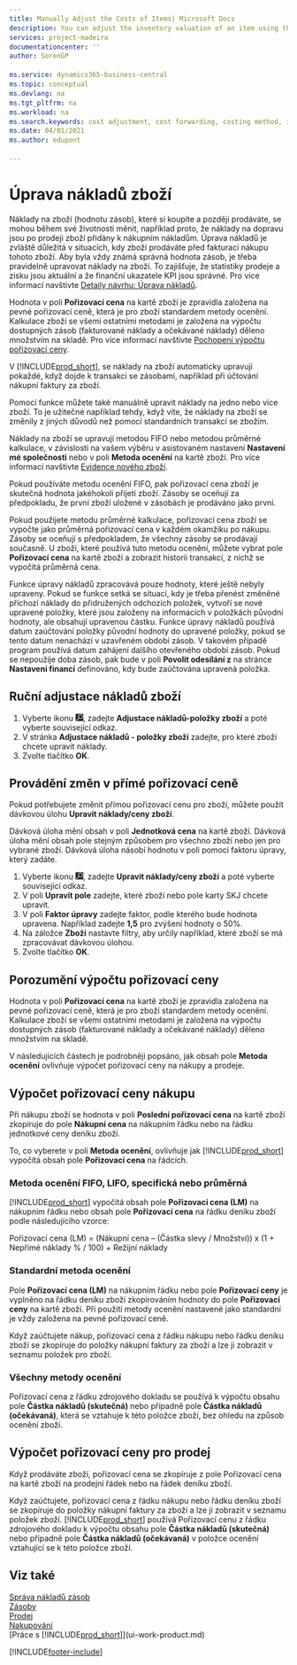 ```yaml
---
title: Manually Adjust the Costs of Items| Microsoft Docs
description: You can adjust the inventory valuation of an item using the FIFO or Average costing methods, for example, when item costs change for reasons other than transactions.
services: project-madeira
documentationcenter: ''
author: SorenGP

ms.service: dynamics365-business-central
ms.topic: conceptual
ms.devlang: na
ms.tgt_pltfrm: na
ms.workload: na
ms.search.keywords: cost adjustment, cost forwarding, costing method, inventory valuation, costing
ms.date: 04/01/2021
ms.author: edupont

---
```

# Úprava nákladů zboží
Náklady na zboží (hodnotu zásob), které si koupíte a později prodáváte, se mohou během své životnosti měnit, například proto, že náklady na dopravu jsou po prodeji zboží přidány k nákupním nákladům. Úprava nákladů je zvláště důležitá v situacích, kdy zboží prodáváte před fakturací nákupu tohoto zboží. Aby byla vždy známá správná hodnota zásob, je třeba pravidelně upravovat náklady na zboží. To zajišťuje, že statistiky prodeje a zisku jsou aktuální a že finanční ukazatele KPI jsou správné. Pro více informací navštivte [Detaily návrhu: Úprava nákladů](design-details-cost-adjustment.md).

Hodnota v poli **Pořizovací cena** na kartě zboží je zpravidla založena na pevné pořizovací ceně, která je pro zboží standardem metody ocenění. Kalkulace zboží se všemi ostatními metodami je založena na výpočtu dostupných zásob (fakturované náklady a očekávané náklady) děleno množstvím na skladě. Pro více informací navštivte [Pochopení výpočtu pořizovací ceny](inventory-how-adjust-item-costs.md#understanding-unit-cost-calculation).

V [!INCLUDE[prod_short](includes/prod_short.md)], se náklady na zboží automaticky upravují pokaždé, když dojde k transakci se zásobami, například při účtování nákupní faktury za zboží.

Pomocí funkce můžete také manuálně upravit náklady na jedno nebo více zboží. To je užitečné například tehdy, když víte, že náklady na zboží se změnily z jiných důvodů než pomocí standardních transakcí se zbožím.

Náklady na zboží se upravují metodou FIFO nebo metodou průměrné kalkulace, v závislosti na vašem výběru v asistovaném nastavení **Nastavení mé společnosti** nebo v poli **Metoda ocenění** na kartě zboží. Pro více informací navštivte [Evidence nového zboží](inventory-how-register-new-items.md).

Pokud používáte metodu ocenění FIFO, pak pořizovací cena zboží je skutečná hodnota jakéhokoli přijetí zboží. Zásoby se oceňují za předpokladu, že první zboží uložené v zásobách je prodáváno jako první.

Pokud použijete metodu průměrné kalkulace, pořizovací cena zboží se vypočte jako průměrná pořizovací cena v každém okamžiku po nákupu. Zásoby se oceňují s předpokladem, že všechny zásoby se prodávají současně. U zboží, které používá tuto metodu ocenění, můžete vybrat pole **Pořizovací cena** na kartě zboží a zobrazit historii transakcí, z nichž se vypočítá průměrná cena.

Funkce úpravy nákladů zpracovává pouze hodnoty, které ještě nebyly upraveny. Pokud se funkce setká se situací, kdy je třeba přenést změněné příchozí náklady do přidružených odchozích položek, vytvoří se nové upravené položky, které jsou založeny na informacích v položkách původní hodnoty, ale obsahují upravenou částku. Funkce úpravy nákladů používá datum zaúčtování položky původní hodnoty do upravené položky, pokud se tento datum nenachází v uzavřeném období zásob. V takovém případě program používá datum zahájení dalšího otevřeného období zásob. Pokud se nepoužije doba zásob, pak bude v poli **Povolit odesílání z** na stránce **Nastavení financí** definováno, kdy bude zaúčtována upravená položka.

## Ruční adjustace nákladů zboží
1. Vyberte ikonu ![Žárovky, která otevře funkci Řekněte mi](media/ui-search/search_small.png "Řekněte mi, co chcete dělat"), zadejte  **Adjustace nákladů-položky zboží** a poté vyberte související odkaz.
2. V stránka **Adjustace nákladů - položky zboží** zadejte, pro které zboží chcete upravit náklady.
3. Zvolte tlačítko **OK**.

## Provádění změn v přímé pořizovací ceně
Pokud potřebujete změnit přímou pořizovací cenu pro zboží, můžete použít dávkovou úlohu **Upravit náklady/ceny zboží**.

Dávková úloha mění obsah v poli **Jednotková cena** na kartě zboží. Dávková úloha mění obsah pole stejným způsobem pro všechno zboží nebo jen pro vybrané zboží. Dávková úloha násobí hodnotu v poli pomocí faktoru úpravy, který zadáte.

1. Vyberte ikonu ![Žárovky, která otevře funkci Řekněte mi](media/ui-search/search_small.png "Řekněte mi, co chcete dělat"), zadejte **Upravit náklady/ceny zboží** a poté vyberte související odkaz.
2. V poli **Upravit pole** zadejte, které zboží nebo pole karty SKJ chcete upravit.
3. V poli **Faktor úpravy** zadejte faktor, podle kterého bude hodnota upravena. Například zadejte **1,5** pro zvýšení hodnoty o 50%.
4. Na záložce **Zboží** nastavte filtry, aby určily například, které zboží se má zpracovávat dávkovou úlohou.
5. Zvolte tlačítko **OK**.

## Porozumění výpočtu pořizovací ceny
Hodnota v poli **Pořizovací cena** na kartě zboží je zpravidla založena na pevné pořizovací ceně, která je pro zboží standardem metody ocenění. Kalkulace zboží se všemi ostatními metodami je založena na výpočtu dostupných zásob (fakturované náklady a očekávané náklady) děleno množstvím na skladě.

V následujících částech je podrobněji popsáno, jak obsah pole **Metoda ocenění** ovlivňuje výpočet pořizovací ceny na nákupy a prodeje.

## Výpočet pořizovací ceny nákupu
Při nákupu zboží se hodnota v poli **Poslední pořizovací cena** na kartě zboží zkopíruje do pole **Nákupní cena** na nákupním řádku nebo na řádku jednotkové ceny deníku zboží.

To, co vyberete v poli **Metoda ocenění**, ovlivňuje jak [!INCLUDE[prod_short](includes/prod_short.md)] vypočítá obsah pole **Pořizovací cena** na řádcích.

### Metoda ocenění FIFO, LIFO, specifická nebo průměrná
[!INCLUDE[prod_short](includes/prod_short.md)] vypočítá obsah pole **Pořizovací cena (LM)** na nákupním řádku nebo obsah pole **Pořizovací cena** na řádku deníku zboží podle následujícího vzorce:

Pořizovací cena (LM) = (Nákupní cena – (Částka slevy / Množství)) x (1 + Nepřímé náklady % / 100) + Režijní náklady

### Standardní metoda ocenění
Pole **Pořizovací cena (LM)** na nákupním řádku nebo pole **Pořizovací ceny** je vyplněno na řádku deníku zboží zkopírováním hodnoty do pole **Pořizovací ceny** na kartě zboží. Při použití metody ocenění nastavené jako standardní je vždy založena na pevné pořizovací ceně.

Když zaúčtujete nákup, pořizovací cena z řádku nákupu nebo řádku deníku zboží se zkopíruje do položky nákupní faktury za zboží a lze ji zobrazit v seznamu položek pro zboží.

### Všechny metody ocenění
Pořizovací cena z řádku zdrojového dokladu se používá k výpočtu obsahu pole **Částka nákladů (skutečná)** nebo případně pole **Částka nákladů (očekávaná)**, která se vztahuje k této položce zboží, bez ohledu na způsob ocenění zboží.

## Výpočet pořizovací ceny pro prodej
Když prodáváte zboží, pořizovací cena se zkopíruje z pole Pořizovací cena na kartě zboží na prodejní řádek nebo na řádek deníku zboží.

Když zaúčtujete, pořizovací cena z řádku nákupu nebo řádku deníku zboží se zkopíruje do položky nákupní faktury za zboží a lze ji zobrazit v seznamu položek zboží. [!INCLUDE[prod_short](includes/prod_short.md)] používá Pořizovací cenu z řádku zdrojového dokladu k výpočtu obsahu pole **Částka nákladů (skutečná)** nebo případně pole **Částka nákladů (očekávaná)** v položce ocenění vztahující se k této položce zboží.

## Viz také
[Správa nákladů zásob](finance-manage-inventory-costs.md)    
[Zásoby](inventory-manage-inventory.md)    
[Prodej](sales-manage-sales.md)    
[Nakupování](purchasing-manage-purchasing.md)    
[Práce s [!INCLUDE[prod_short](includes/prod_short.md)]](ui-work-product.md)


[!INCLUDE[footer-include](includes/footer-banner.md)]